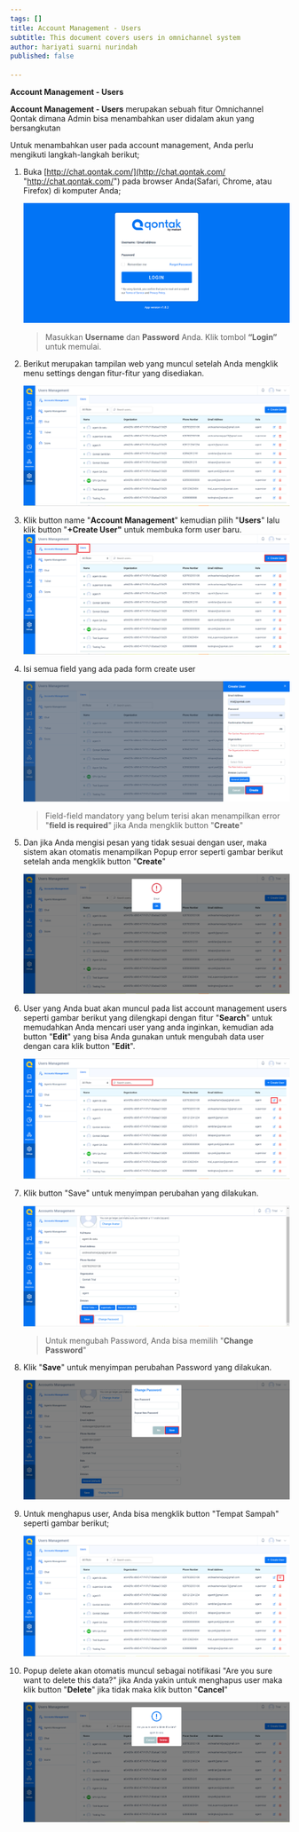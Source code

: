 ```yaml
---
tags: []
title: Account Management - Users
subtitle: This document covers users in omnichannel system
author: hariyati suarni nurindah
published: false

---
```

**Account Management - Users**

**Account Management - Users** merupakan sebuah fitur Omnichannel Qontak dimana Admin bisa menambahkan user didalam akun yang bersangkutan

Untuk menambahkan user pada account management, Anda perlu mengikuti langkah-langkah berikut;

 1. Buka [http://chat.qontak.com/](http://chat.qontak.com/ "http://chat.qontak.com/") pada browser Anda(Safari, Chrome, atau Firefox) di komputer Anda;

    ![](/uploads/login-qontak-c.png)

    > Masukkan **Username** dan **Password** Anda. Klik tombol **“Login”** untuk memulai.
 2. Berikut merupakan tampilan web yang muncul setelah Anda mengklik menu settings dengan fitur-fitur yang disediakan.

    ![](/uploads/accounma1.PNG)
 3. Klik button name "**Account Management**" kemudian pilih "**Users**" lalu klik button "**+Create User"** untuk membuka form user baru.![](/uploads/accounma1-1.PNG)
 4. Isi semua field yang ada pada form create user

    ![](/uploads/accounma2.PNG)

    > Field-field mandatory yang belum terisi akan menampilkan error "**field is required**" jika Anda mengklik button "**Create**"
 5. Dan jika Anda mengisi pesan yang tidak sesuai dengan user, maka sistem akan otomatis menampilkan Popup error seperti gambar berikut setelah anda mengklik button "**Create**"

    ![](/uploads/accounma3.PNG)
 6. User yang Anda buat akan muncul pada list account management users seperti gambar berikut yang dilengkapi dengan fitur "**Search**" untuk memudahkan Anda mencari user yang anda inginkan, kemudian ada button "**Edit**" yang bisa Anda gunakan untuk mengubah data user dengan cara klik button "**Edit**".

    ![](/uploads/accounma4-1.PNG)
 7. Klik button "Save" untuk menyimpan perubahan yang dilakukan.

    ![](/uploads/accounma5.PNG)

    > Untuk mengubah Password, Anda bisa memilih "**Change Password**"
 8. Klik "**Save**" untuk menyimpan perubahan Password yang dilakukan.

    ![](/uploads/accounma8.PNG)
 9. Untuk menghapus user, Anda bisa mengklik button "Tempat Sampah" seperti gambar berikut;

    ![](/uploads/accounma6.PNG)
10. Popup delete akan otomatis muncul sebagai notifikasi "Are you sure want to delete this data?" jika Anda yakin untuk menghapus user maka klik button "**Delete**" jika tidak maka klik button "**Cancel**"

    ![](/uploads/accounma7.PNG)